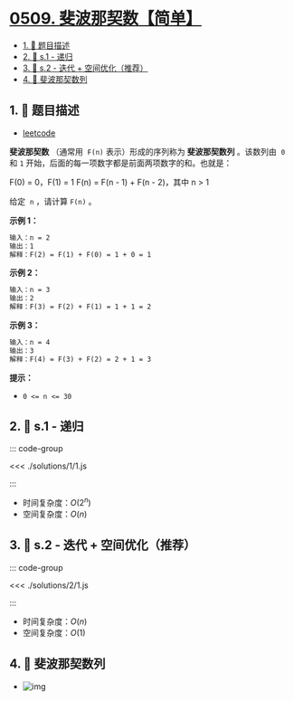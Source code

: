 # [0509. 斐波那契数【简单】](https://github.com/tnotesjs/TNotes.leetcode/tree/main/notes/0509.%20%E6%96%90%E6%B3%A2%E9%82%A3%E5%A5%91%E6%95%B0%E3%80%90%E7%AE%80%E5%8D%95%E3%80%91)

<!-- region:toc -->

- [1. 📝 题目描述](#1--题目描述)
- [2. 🎯 s.1 - 递归](#2--s1---递归)
- [3. 🎯 s.2 - 迭代 + 空间优化（推荐）](#3--s2---迭代--空间优化推荐)
- [4. 📒 斐波那契数列](#4--斐波那契数列)

<!-- endregion:toc -->

## 1. 📝 题目描述

- [leetcode](https://leetcode.cn/problems/fibonacci-number/description/)

**斐波那契数** （通常用  `F(n)` 表示）形成的序列称为 **斐波那契数列** 。该数列由  `0` 和 `1` 开始，后面的每一项数字都是前面两项数字的和。也就是：

F(0) = 0，F(1) = 1 F(n) = F(n - 1) + F(n - 2)，其中 n > 1

给定  `n` ，请计算 `F(n)` 。

**示例 1：**

```txt
输入：n = 2
输出：1
解释：F(2) = F(1) + F(0) = 1 + 0 = 1
```

**示例 2：**

```txt
输入：n = 3
输出：2
解释：F(3) = F(2) + F(1) = 1 + 1 = 2
```

**示例 3：**

```txt
输入：n = 4
输出：3
解释：F(4) = F(3) + F(2) = 2 + 1 = 3
```

**提示：**

- `0 <= n <= 30`


## 2. 🎯 s.1 - 递归

::: code-group

<<< ./solutions/1/1.js

:::

- 时间复杂度：$O(2^n)$
- 空间复杂度：$O(n)$

## 3. 🎯 s.2 - 迭代 + 空间优化（推荐）

::: code-group

<<< ./solutions/2/1.js

:::

- 时间复杂度：$O(n)$
- 空间复杂度：$O(1)$

## 4. 📒 斐波那契数列

- ![img](https://cdn.jsdelivr.net/gh/tnotesjs/imgs@main/2024-11-16-19-07-29.png)
